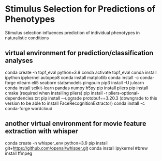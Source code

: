 # Stimulus Selection for Predictions of Phenotypes
Stimulus selection influences prediction of individual phenotypes in naturalistic conditions

## virtual environment for prediction/classification analyses
conda create -n topf_eval python=3.9
conda activate topf_eval
conda install ipython ipykernel autopep8
conda install matplotlib 
conda install -c conda-forge nilearn eli5 seaborn statsmodels pingouin
pip3 install -U julearn
conda install scikit-learn pandas numpy h5py
pip install pliers
pip install cmake (required when installing pliers)
pip install -r pliers-optional-dependencies.txt
pip install --upgrade protobuf==3.20.3 (downgrade to this version to be able to install FaceRecognitionExtractor)
conda install -c conda-forge wordcloud

## another virtual environment for movie feature extraction with whisper
conda create -n whisper_env python=3.9
pip install git+https://github.com/openai/whisper.git
conda install ipykernel
#brew install ffmpeg